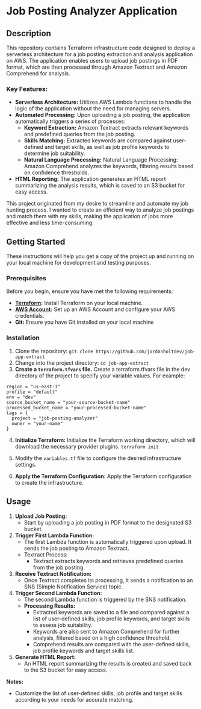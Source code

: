# Job Posting Analyzer Application

## Description

This repository contains Terraform infrastructure code designed to deploy a serverless architecture for a job posting extraction and analysis application on AWS. The application enables users to upload job postings in PDF format, which are then processed through Amazon Textract and Amazon Comprehend for analysis.

### Key Features:

- **Serverless Architecture:** Utilizes AWS Lambda functions to handle the logic of the application without the need for managing servers.
- **Automated Processing:** Upon uploading a job posting, the application automatically triggers a series of processes:
    - **Keyword Extraction:** Amazon Textract extracts relevant keywords and predefined queries from the job posting.
    - **Skills Matching:** Extracted keywords are compared against user-defined and target skills, as well as job profile keywords to determine job suitability.
    - **Natural Language Processing:** Natural Language Processing: Amazon Comprehend analyzes the keywords, filtering results based on confidence thresholds.
- **HTML Reporting:** The application generates an HTML report summarizing the analysis results, which is saved to an S3 bucket for easy access.

This project originated from my desire to streamline and automate my job hunting process. I wanted to create an efficient way to analyze job postings and match them with my skills, making the application of jobs more effective and less time-consuming.

## Getting Started

These instructions will help you get a copy of the project up and running on your local machine for development and testing purposes.

### Prerequisites

Before you begin, ensure you have met the following requirements:

-   **[Terraform](https://www.terraform.io/downloads.html):** Install Terraform on your local machine. 
-   **[AWS Account](https://aws.amazon.com/):** Set up an AWS Account and configure your AWS credentials. 
- **Git:** Ensure you have Git installed on your local machine

### Installation

1. Clone the repository: `git clone https://github.com/jordanholtdev/job-app-extract`
2. Change into the project directory: `cd job-app-extract`
3. **Create a `terraform.tfvars` file.** Create a terraform.tfvars file in the dev directory of the project to specify your variable values. For example:

```
region = "us-east-1"
profile = "default"
env = "dev"
source_bucket_name = "your-source-bucket-name"
processed_bucket_name = "your-processed-bucket-name"
tags = {
  project = "job-posting-analyzer"
  owner = "your-name"
}
```
4. **Initialize Terraform:** Initialize the Terraform working directory, which will download the necessary provider plugins.
`terraform init`

5. Modify the `variables.tf` file to configure the desired infrastructure settings. 

6. **Apply the Terraform Configuration:** Apply the Terraform configuration to create the infrastructure.


## Usage

1. **Upload Job Posting:**
    - Start by uploading a job posting in PDF format to the designated S3 bucket.
2. **Trigger First Lambda Function:**
    - The first Lambda function is automatically triggered upon upload. It sends the job posting to Amazon Textract.
    - Textract Process:
        - Textract extracts keywords and retrieves predefined queries from the job posting.
3. **Receive Textract Notification:**
    - Once Textract completes its processing, it sends a notification to an SNS (Simple Notification Service) topic.
4. **Trigger Second Lambda Function:**
    - The second Lambda function is triggered by the SNS notification.
    - **Processing Results:**
        - Extracted keywords are saved to a file and compared against a list of user-defined skills, job profile keywords, and target skills to assess job suitability.
        - Keywords are also sent to Amazon Comprehend for further analysis, filtered based on a high confidence threshold.
        - Comprehend results are compared with the user-defined skills, job profile keywords and target skills list.
5. **Generate HTML Report:**
    - An HTML report summarizing the results is created and saved back to the S3 bucket for easy access.

**Notes:**
- Customize the list of user-defined skills, job profile and target skills according to your needs for accurate matching.
    
